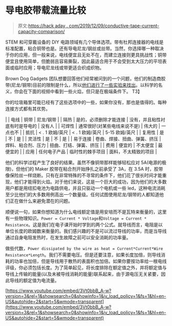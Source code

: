 # 导电胶带载流量比较

> 原文:[https://hack aday . com/2019/12/09/conductive-tape-current-capacity-comparison/](https://hackaday.com/2019/12/09/conductive-tape-current-capacity-comparison/)

STEM 和可穿戴设备的 DIY 电路领域有几个导体选项。带有杜邦连接器的电线是标准配置，粘合铜带也是。还有导电尼龙/钢丝或丝带。当然，你选择哪一种取决于你的应用，但一般来说，电线便宜且无处不在，而建立连接则更具挑战性；铜带便宜且使用简单，但脆弱且容易撕裂，因此最适合用于不会受到太大压力的平坦表面或临时应用；导电尼龙线或带更适合织成织物。

Brown Dog Gadgets 团队想要回答他们经常被问到的一个问题，他们的制造商胶带(尼龙/钢带)目前的限制是什么，所以[他们进行了一些实验来找出](https://www.browndoggadgets.com/blogs/news/conductive-tape-experiment-in-great-detail#_)。以科学的名义，你会在下面的视频中看到一些火焰，但只是在极端条件下。
T3】

你的垃圾箱里可能已经有了这些选项中的一些，如果你没有，那也是值得的。每种连接方式都有其优势。

|  | 电线 | 铜带 | 尼龙/钢带 |
| 隔热 | 是的，必须删除才能连接 | 没有，并且粘性衬底有时是导电的 | 没有人 |
| 可焊性 | 通常很好(对某些电线来说不是) | 伟大的 | 一点也不 |
| 抵抗 | < . 1 欧姆/英尺 | < . 1 欧姆/英尺 | 5-15 欧姆/英尺 |
| 复用性 | 是 | 不 | 是 |
| 灵活性 | 是 | 不 | 是 |
| 易于连接 | 卷曲、焊接、扭曲、弹簧、挤压 | 焊料、粘合剂、压力 | 扭曲、打结、弹簧、挤压 |
| 费用 | 便宜的 | 不太便宜 | 最便宜的 |
| 应用 | 任何电子产品 | 临时性的棘手项目 | 面料，不太精致的项目 |

他们的科学过程产生了良好的结果。虽然不像铜带那样能够轻松应对 5A(电源的极限)，但他们的 Maker 胶带在粘合剂开始挣扎之前承受了 3A，在 3.5A 时，胶带像保险丝一样烧断。只有在非常特殊的不寻常的条件下，他们花了很长时间才能重现，他们才能得到火焰。对于他们来说，这是一个巨大的成功，因为他们的大多数用户都是用纽扣电池为电路供电，并且只驱动一个电机或一些 led，这种电流消耗至少比他们的大多数用例高出一个数量级。任何试图使用尼龙/钢带的人都知道他们正在做什么来避免潜在的问题。

顺便说一句，如果你想知道为什么电线额定值是用安培而不是瓦特来衡量的，这里有一些物理知识。`Power = Current * Voltage`和`Voltage = Current * Resistance`。这是我们在电子课开始时学到的两个公式。就导线而言，电阻是以单位长度的欧姆数来衡量的。我们感兴趣的不是可以流过导线的功率，而是当导线通过自身电阻发热时，在发生故障之前可以安全消耗的功率量。

做些代数，`Power dissipated by the wire as heat = Current*Current*Wire Resistance*Length`。我们不需要电压。但是还要注意，如果长度加倍，则导线消耗的功率也加倍，但是导线用于散热的表面积也加倍。如果你要按功率给一根电线评级，你必须包括长度。为了简单起见，将长度排除在额定值之外，并将额定值与导线上传输的能量(以及未被导线消耗的能量)联系起来，由于源电压无关紧要，因此导线的额定值为电流量。

 [https://www.youtube.com/embed/3Vt0bbB_A-w?version=3&rel=1&showsearch=0&showinfo=1&iv_load_policy=1&fs=1&hl=en-US&autohide=2&start=5&wmode=transparent](https://www.youtube.com/embed/3Vt0bbB_A-w?version=3&rel=1&showsearch=0&showinfo=1&iv_load_policy=1&fs=1&hl=en-US&autohide=2&start=5&wmode=transparent)